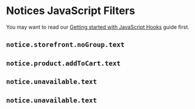 # Notices JavaScript Filters

You may want to read our [Getting started with JavaScript Hooks](guides/javascript-hooks.md) guide first.

## `notice.storefront.noGroup.text`

## `notice.product.addToCart.text`

## `notice.unavailable.text`

## `notice.unavailable.text`
